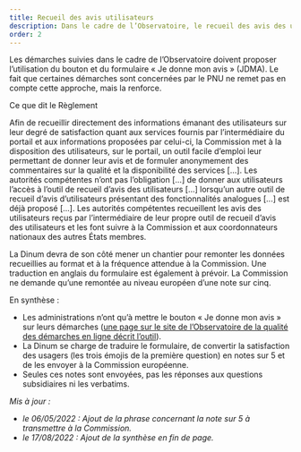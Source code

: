 ```yaml
---
title: Recueil des avis utilisateurs
description: Dans le cadre de l’Observatoire, le recueil des avis des utilisateurs se fait par le bouton et le formulaire Je donne mon avis.
order: 2
---
```


Les démarches suivies dans le cadre de l’Observatoire doivent proposer l’utilisation du bouton et du formulaire «&nbsp;Je donne mon avis&nbsp;» (JDMA). Le fait que certaines démarches sont concernées par le PNU ne remet pas en compte cette approche, mais la renforce. 

<div class="fr-callout fr-mb-4w"> 
<p class="fr-callout__title fr-mb-4w">Ce que dit le Règlement</p> 
<p class="fr-callout__text">Afin de recueillir directement des informations émanant des utilisateurs sur leur degré de satisfaction quant aux services fournis par l’intermédiaire du portail et aux informations proposées par celui-ci, la Commission met à la disposition des utilisateurs, sur le portail, un outil facile d’emploi leur permettant de donner leur avis et de formuler anonymement des commentaires sur la qualité et la disponibilité des services [...]. Les autorités compétentes n’ont pas l’obligation [...] de donner aux utilisateurs l’accès à l’outil de recueil d’avis des utilisateurs  [...] lorsqu’un autre outil de recueil d’avis d’utilisateurs présentant des fonctionnalités analogues  [...] est déjà proposé  [...]. Les autorités compétentes recueillent les avis des utilisateurs reçus par l’intermédiaire de leur propre outil de recueil d’avis des utilisateurs et les font suivre à la Commission et aux coordonnateurs nationaux des autres États membres.</p> 
</div> 

La Dinum devra de son côté mener un chantier pour remonter les données recueillies au format et à la fréquence attendue à la Commission. Une traduction en anglais du formulaire est également à prévoir. La Commission ne demande qu’une remontée au niveau européen d’une note sur cinq.

En synthèse : 
* Les administrations n’ont qu’à mettre le bouton «&nbsp;Je donne mon avis&nbsp;» sur leurs démarches ([une page sur le site de l’Observatoire de la qualité des démarches en ligne décrit l’outil](https://observatoire.numerique.gouv.fr/je-donne-mon-avis/)).
* La Dinum se charge de traduire le formulaire, de convertir la satisfaction des usagers (les trois émojis de la première question) en notes sur 5 et de les envoyer à la Commission européenne.
* Seules ces notes sont envoyées, pas les réponses aux questions subsidiaires ni les verbatims.

_Mis à jour&nbsp;:_
* _le 06/05/2022 : Ajout de la phrase concernant la note sur 5 à transmettre à la Commission._
* _le 17/08/2022 : Ajout de la synthèse en fin de page._
